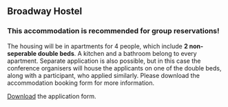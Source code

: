 <h2 class="fs-section-title">Broadway Hostel</h2>
<h3 class="fs-subtitle">This accommodation is recommended for group reservations!</h3>

The housing will be in apartments for 4 people, which include **2 non-seperable double beds**. A kitchen and a bathroom belong to every apartment. Separate application is also possible, but in this case the conference organisers will house the applicants on one of the double beds, along with a participant, who applied similarly. Please download the accommodation booking form for more information.

<a href="/forms/broadway-en.docx">Download</a> the application form.
